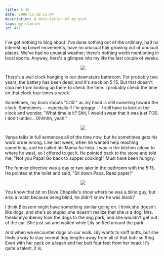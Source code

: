 ```yaml
---
title: 5:15
date: 2008-11-18 11:44
description: A description of my post.
tags: my-stories
id: 417
---
```

I've got nothing to blog about.  I've done nothing out of the ordinary, had no interesting bowel movements, have no unusual hair growing out of unusual places.  We've had no unusual weather; there's nothing worth mentioning in local sports.  Anyway, here's a glimpse into my life the last couple of weeks.

<center><img src="/img/greenline.gif"></center>

There's a wall clock hanging in our downstairs bathroom.  For probably two years, the battery has been dead, and it's stuck on 5:15.  But that doesn't stop me from looking up there to check the time.  I probably check the time on that clock four times a week.

Sometimes, my brain shouts "5:15!" as my head is still swiveling toward the clock.  Sometimes -- especially if I'm groggy -- I still have to look at the clock and wonder, "What time is it?  Shit, I would swear that it was just 7:30.  I don't under...  Ohhhhh, yeah."

<center><img src="/img/greenline.gif"></center>

Vanya talks in full sentences all of the time now, but he sometimes gets his word order wrong.  Like last week, when he wanted help reaching something, and he called his Mama for help.  I was in the kitchen (close to where he was), so I offered to get it.  He pointed back to the stove and told me, "Not you Papa!  Go back to supper cooking!"  Must have been hungry.

The funnier directive was a day or two later in the bathroom with the 5:15.  He pointed at the toilet and said, "Sit down Papa.  Read paper!"

<center><img src="/img/greenline.gif"></center>

You know that bit on Dave Chapelle's show where he was a blind guy, but also a racist because being blind, he didn't know he was black?

I think Blossom might have something similar going on.  I think she doesn't like dogs, and she's so stupid, she doesn't realize that she <i>is</i> a dog.  Mrs. theskinnyonbenny took the dogs to the dog park, and she wouldn't get out of the car.  She just sat and waited while Lily sniffed around the park.

And when we encounter dogs on our walk.  Lily wants to sniff butts, but she finds a way to stay several dog lengths away from all of that butt-sniffing.  Even with her neck on a leash and her butt four feet from her head.  It's quite a talent, it is.
